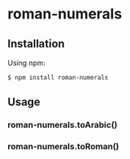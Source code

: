 # roman-numerals #
## Installation ##
Using npm:

    $ npm install roman-numerals

## Usage ##

### roman-numerals.toArabic() ###

### roman-numerals.toRoman() ###
